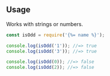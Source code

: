 ## Usage

Works with strings or numbers.

```js
const isOdd = require('{%= name %}');

console.log(isOdd('1')); //=> true
console.log(isOdd('3')); //=> true

console.log(isOdd(0)); //=> false
console.log(isOdd(2)); //=> false
```
